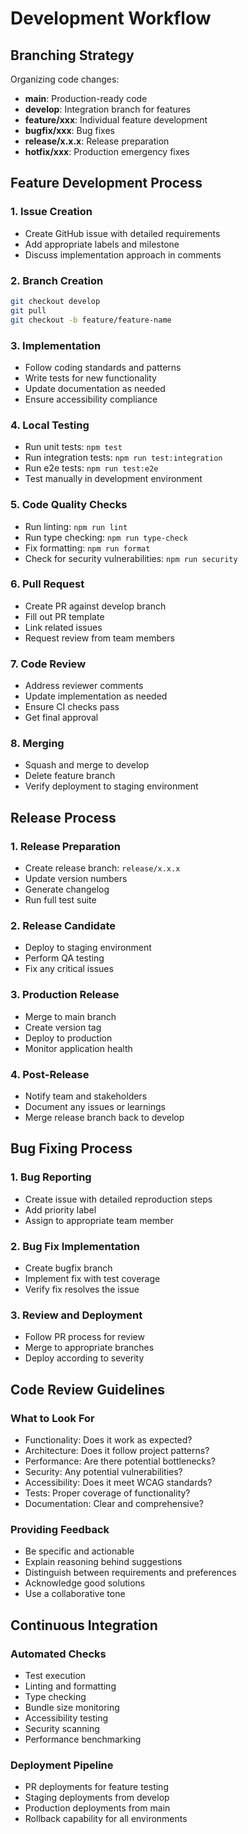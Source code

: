 # Development Workflow

## Branching Strategy
Organizing code changes:

- **main**: Production-ready code
- **develop**: Integration branch for features
- **feature/xxx**: Individual feature development
- **bugfix/xxx**: Bug fixes
- **release/x.x.x**: Release preparation
- **hotfix/xxx**: Production emergency fixes

## Feature Development Process

### 1. Issue Creation
- Create GitHub issue with detailed requirements
- Add appropriate labels and milestone
- Discuss implementation approach in comments

### 2. Branch Creation
```bash
git checkout develop
git pull
git checkout -b feature/feature-name
```

### 3. Implementation
- Follow coding standards and patterns
- Write tests for new functionality
- Update documentation as needed
- Ensure accessibility compliance

### 4. Local Testing
- Run unit tests: `npm test`
- Run integration tests: `npm run test:integration`
- Run e2e tests: `npm run test:e2e`
- Test manually in development environment

### 5. Code Quality Checks
- Run linting: `npm run lint`
- Run type checking: `npm run type-check`
- Fix formatting: `npm run format`
- Check for security vulnerabilities: `npm run security`

### 6. Pull Request
- Create PR against develop branch
- Fill out PR template
- Link related issues
- Request review from team members

### 7. Code Review
- Address reviewer comments
- Update implementation as needed
- Ensure CI checks pass
- Get final approval

### 8. Merging
- Squash and merge to develop
- Delete feature branch
- Verify deployment to staging environment

## Release Process

### 1. Release Preparation
- Create release branch: `release/x.x.x`
- Update version numbers
- Generate changelog
- Run full test suite

### 2. Release Candidate
- Deploy to staging environment
- Perform QA testing
- Fix any critical issues

### 3. Production Release
- Merge to main branch
- Create version tag
- Deploy to production
- Monitor application health

### 4. Post-Release
- Notify team and stakeholders
- Document any issues or learnings
- Merge release branch back to develop

## Bug Fixing Process

### 1. Bug Reporting
- Create issue with detailed reproduction steps
- Add priority label
- Assign to appropriate team member

### 2. Bug Fix Implementation
- Create bugfix branch
- Implement fix with test coverage
- Verify fix resolves the issue

### 3. Review and Deployment
- Follow PR process for review
- Merge to appropriate branches
- Deploy according to severity

## Code Review Guidelines

### What to Look For
- Functionality: Does it work as expected?
- Architecture: Does it follow project patterns?
- Performance: Are there potential bottlenecks?
- Security: Any potential vulnerabilities?
- Accessibility: Does it meet WCAG standards?
- Tests: Proper coverage of functionality?
- Documentation: Clear and comprehensive?

### Providing Feedback
- Be specific and actionable
- Explain reasoning behind suggestions
- Distinguish between requirements and preferences
- Acknowledge good solutions
- Use a collaborative tone

## Continuous Integration

### Automated Checks
- Test execution
- Linting and formatting
- Type checking
- Bundle size monitoring
- Accessibility testing
- Security scanning
- Performance benchmarking

### Deployment Pipeline
- PR deployments for feature testing
- Staging deployments from develop
- Production deployments from main
- Rollback capability for all environments
